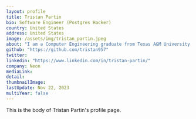 ```yaml
---
layout: profile
title: Tristan Partin
bio: Software Engineer (Postgres Hacker)
country: United States
address: United States
image: /assets/img/tristan_partin.jpeg
about: "I am a Computer Engineering graduate from Texas A&M University. I am primarily focused on systems software, especially if it is open-source focused. I have contributed to many open-source projects including the Heterogeneous-Memory Storage Engine, which I worked on for 2.5 years while at Micron."
github: "https://github.com/tristan957"
twitter: 
linkedin: "https://www.linkedin.com/in/tristan-partin/"
company: Neon
mediaLink:
detail: 
thumbnailImage:
lastUpdate: Nov 22, 2023 
multiYear: false
---
```


This is the body of Tristan Partin's profile page.
